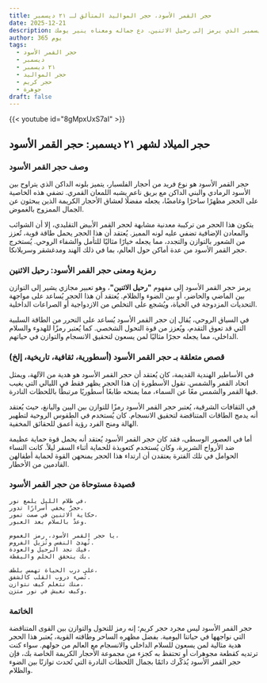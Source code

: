 ```yaml
---
title: حجر القمر الأسود، حجر المواليد المتألق لـ ٢١ ديسمبر
date: 2025-12-21
description: اشعر بأهمية حجر القمر الأسود، حجر المواليد لـ ٢١ ديسمبر الذي يرمز إلى رحيل الاثنين. دع جماله ومعناه ينير يومك.
author: 365 يوم
tags:
  - حجر القمر الأسود
  - ديسمبر
  - ٢١ ديسمبر
  - حجر المواليد
  - حجر كريم
  - جوهرة
draft: false
---
```


{{< youtube id="8gMpxUxS7aI" >}}

## حجر الميلاد لشهر ٢١ ديسمبر: حجر القمر الأسود

### وصف حجر القمر الأسود

حجر القمر الأسود هو نوع فريد من أحجار الفلسبار، يتميز بلونه الداكن الذي يتراوح بين الأسود الرمادي والبني الداكن مع بريق ناعم يشبه اللمعان القمري. تضفي هذه الخاصية على الحجر مظهرًا ساحرًا وغامضًا، يجعله مفضلًا لعشاق الأحجار الكريمة الذين يبحثون عن الجمال الممزوج بالغموض.

يتكون هذا الحجر من تركيبة معدنية مشابهة لحجر القمر الأبيض التقليدي، إلا أن الشوائب والمعادن الإضافية تضفي عليه لونه المميز. يُعتقد أن هذا الحجر يحمل طاقة قوية، تُعزز من الشعور بالتوازن والتجدد، مما يجعله خيارًا مثاليًا للتأمل والشفاء الروحي. يُستخرج حجر القمر الأسود من عدة أماكن حول العالم، بما في ذلك الهند ومدغشقر وسريلانكا.

### رمزية ومعنى حجر القمر الأسود: رحيل الاثنين

يرمز حجر القمر الأسود إلى مفهوم **"رحيل الاثنين"**، وهو تعبير مجازي يشير إلى التوازن بين الماضي والحاضر، أو بين الضوء والظلام. يُعتقد أن هذا الحجر يُساعد على مواجهة التحديات المزدوجة في الحياة، ويُشجع على التخلص من الازدواجية أو الصراعات الداخلية.

في السياق الروحي، يُقال إن حجر القمر الأسود يُساعد على التحرر من الطاقة السلبية التي قد تعوق التقدم، ويُعزز من قوة التحول الشخصي. كما يُعتبر رمزًا للهدوء والسلام الداخلي، مما يجعله حجرًا مثاليًا لمن يسعون لتحقيق الانسجام والتوازن في حياتهم.

### قصص متعلقة بـ حجر القمر الأسود (أسطورية، ثقافية، تاريخية، إلخ)

في الأساطير الهندية القديمة، كان يُعتقد أن حجر القمر الأسود هو هدية من الآلهة، ويمثل اتحاد القمر والشمس. تقول الأسطورة إن هذا الحجر يظهر فقط في الليالي التي يغيب فيها القمر والشمس معًا عن السماء، مما يمنحه طابعًا أسطوريًا مرتبطًا باللحظات النادرة.

في الثقافات الشرقية، يُعتبر حجر القمر الأسود رمزًا للتوازن بين اليين واليانغ، حيث يُعتقد أنه يدمج الطاقات المتناقضة لتحقيق الانسجام. كان يُستخدم في الطقوس الروحية لتطهير الهالة ومنح الفرد رؤية أعمق للحقائق المخفية.

أما في العصور الوسطى، فقد كان حجر القمر الأسود يُعتقد أنه يحمل قوة حماية عظيمة ضد الأرواح الشريرة، وكان يُستخدم كتعويذة للحماية أثناء السفر ليلاً. كانت النساء الحوامل في تلك الفترة يعتقدن أن ارتداء هذا الحجر يمنحهن القوة لحماية أطفالهن القادمين من الأخطار.

### قصيدة مستوحاة من حجر القمر الأسود

```
في ظلام الليل يلمع نور،  
حجرٌ يخفي أسرارًا تدور.  
حكاية الاثنين في صمت تمور،  
وعدٌ بالسلام بعد العبور.

يا حجر القمر الأسود، رمز الغموض،  
تُهدئ النفس وتُزيل الفروض.  
فيك نجد الرحيل والعودة،  
بك يتحقق الحلم واليقظة.

على درب الحياة تهمس بلطف،  
تُضيء دروب القلب كالشفق.  
منك نتعلم كيف نتوازن،  
وكيف نعيش في نور متزن.
```

### الخاتمة

حجر القمر الأسود ليس مجرد حجر كريم؛ إنه رمز للتحول والتوازن بين القوى المتناقضة التي نواجهها في حياتنا اليومية. بفضل مظهره الساحر وطاقته القوية، يُعتبر هذا الحجر هدية مثالية لمن يسعون للسلام الداخلي والانسجام مع العالم من حولهم. سواء كنت ترتديه كقطعة مجوهرات أو تحتفظ به كجزء من مجموعة الأحجار الكريمة الخاصة بك، فإن حجر القمر الأسود يُذكّرك دائمًا بجمال اللحظات النادرة التي تُحدث توازنًا بين الضوء والظلام.